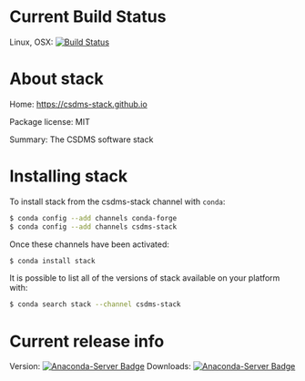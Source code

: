 # Current Build Status

Linux, OSX: [![Build Status](https://travis-ci.org/csdms-stack/stack-recipe.svg?branch=master)](https://travis-ci.org/csdms-stack/stack-recipe)

# About stack

Home: https://csdms-stack.github.io

Package license: MIT

Summary: The CSDMS software stack


# Installing stack

To install stack from the csdms-stack channel with `conda`:

```bash
$ conda config --add channels conda-forge
$ conda config --add channels csdms-stack
```

Once these channels have been activated:

```bash
$ conda install stack
```

It is possible to list all of the versions of stack available on your
platform with:

```bash
$ conda search stack --channel csdms-stack
```

# Current release info

Version: [![Anaconda-Server Badge](https://anaconda.org/csdms-stack/stack/badges/version.svg)](https://anaconda.org/csdms-stack/stack)
Downloads: [![Anaconda-Server Badge](https://anaconda.org/csdms-stack/stack/badges/downloads.svg)](https://anaconda.org/csdms-stack/stack)
